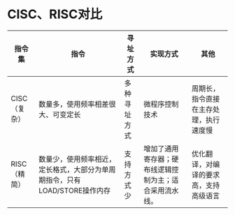 # CISC、RISC对比

| 指令集      | 指令                                                                 | 寻址方式    | 实现方式                                          | 其他                               |
|-------------|----------------------------------------------------------------------|-------------|---------------------------------------------------|------------------------------------|
| CISC（复杂） | 数量多，使用频率相差很大、可变定长                                      | 多种寻址方式 | 微程序控制技术                                      | 周期长，指令直接在主存处理，执行速度慢 |
| RISC（精简） | 数量少，使用频率相近，定长格式，大部分为单周期指令，只有LOAD/STORE操作内存 | 支持方式少   | 增加了通用寄存器；硬布线逻辑控制为主；适合采用流水线。  | 优化翻译，对编译的要求高，支持高级语言 |
